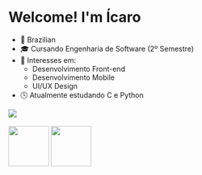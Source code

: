 # Welcome! I'm Ícaro

- 📍 Brazilian
- 🎓 Cursando Engenharia de Software (2º Semestre)
- 🎯 Interesses em:
   - Desenvolvimento Front-end
   - Desenvolvimento Mobile
   - UI/UX Design
- 🕓 Atualmente estudando C e Python

<div>
  <img src="https://github-readme-stats.vercel.app/api?username=icaropvn&theme=transparent&show_icons=true&hide_border=true">
</div>

<div style="display: inline_block"><br>
  <img align="center" height="80" width="80" src="https://cdn.jsdelivr.net/gh/devicons/devicon/icons/c/c-original.svg">
  <img align="center" height="80" width="80" src="https://cdn.jsdelivr.net/gh/devicons/devicon/icons/python/python-original.svg">
</div>
            
          
          
